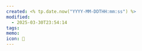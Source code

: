 ```yaml
---
created: <% tp.date.now("YYYY-MM-DDTHH:mm:ss") %>
modified:
  - 2025-03-30T23:54:14
tags: 
memo: 
icon: 📝
---
```

